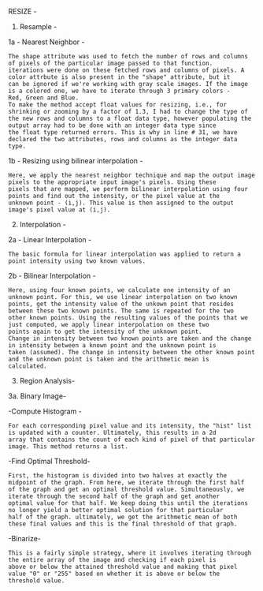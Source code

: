 RESIZE - 

1. Resample -

1a - Nearest Neighbor -

    The shape attribute was used to fetch the number of rows and columns of pixels of the particular image passed to that function.
    iterations were done on these fetched rows and columns of pixels. A color attrbute is also present in the "shape" attribute, but it 
    can be ignored if we're working with gray scale images. If the image is a colored one, we have to iterate through 3 primary colors -       Red, Green and Blue. 
    To make the method accept float values for resizing, i.e., for shrinking or zooming by a factor of 1.3, I had to change the type of       the new rows and columns to a float data type, however populating the output array had to be done with an integer data type since 
    the float type returned errors. This is why in line # 31, we have declared the two attributes, rows and columns as the integer data       type.
    
    
1b - Resizing using bilinear interpolation -

    Here, we apply the nearest neighbor technique and map the output image pixels to the appropriate input image's pixels. Using these 
    pixels that are mapped, we perform bilinear interpolation using four points and find out the intensity, or the pixel value at the
    unknown point - (i,j). This value is then assigned to the output image's pixel value at (i,j).
    
    
2. Interpolation -

2a - Linear Interpolation -

    The basic formula for linear interpolation was applied to return a point intensity using two known values.
    
2b - Bilinear Interpolation -

    Here, using four known points, we calculate one intensity of an unknown point. For this, we use linear interpolation on two known  
    points, get the intensity value of the unkown point that resides between these two known points. The same is repeated for the two
    other known points. Using the resulting values of the points that we just computed, we apply linear interpolation on these two 
    points again to get the intensity of the unknown point. 
    Change in intensity between two known points are taken and the change in intensity between a known point and the unknown point is       taken (assumed). The change in intensity between the other known point and the unknown point is taken and the arithmetic mean is         calculated.
    
    
    
    
    
    
3. Region Analysis-

3a. Binary Image-

-Compute Histogram -

    For each corresponding pixel value and its intensity, the "hist" list is updated with a counter. Ultimately, this results in a 2d
    array that contains the count of each kind of pixel of that particular image. This method returns a list.
    
    
-Find Optimal Threshold-
    
    First, the histogram is divided into two halves at exactly the midpoint of the graph. From here, we iterate through the first half
    of the graph and get an optimal threshold value. Simultaneously, we iterate through the second half of the graph and get another
    optimal value for that half. We keep doing this until the iterations no longer yield a better optimal solution for that particular
    half of the graph. ultimately, we get the arithmetic mean of both these final values and this is the final threshold of that graph.
    
    
    
-Binarize-

    This is a fairly simple strategy, where it involves iterating through the entire array of the image and checking if each pixel is
    above or below the attained threshold value and making that pixel value "0" or "255" based on whether it is above or below the 
    threshold value.
    

    
    


    
